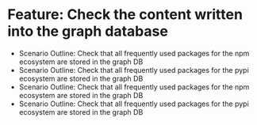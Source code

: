 # Feature: Check the content written into the graph database
- Scenario Outline: Check that all frequently used packages for the npm ecosystem are stored in the graph DB
- Scenario Outline: Check that all frequently used packages for the pypi ecosystem are stored in the graph DB
- Scenario Outline: Check that all frequently used packages for the npm ecosystem are stored in the graph DB
- Scenario Outline: Check that all frequently used packages for the pypi ecosystem are stored in the graph DB
